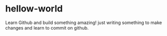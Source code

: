 # hellow-world
Learn Github and build something amazing!
just writing something to make changes and learn to commit on github.
